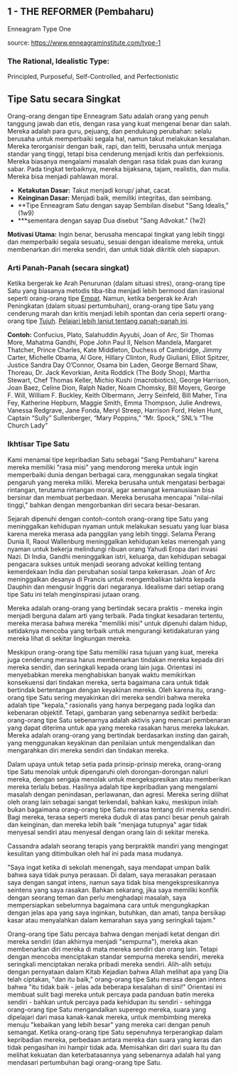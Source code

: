 ## **1 -** THE REFORMER (Pembaharu)
Enneagram Type One

source: https://www.enneagraminstitute.com/type-1

### The Rational, Idealistic Type:  
Principled, Purposeful, Self-Controlled, and Perfectionistic

## Tipe Satu secara Singkat

Orang-orang dengan tipe Enneagram Satu adalah orang yang penuh tanggung jawab dan etis, dengan rasa yang kuat mengenai benar dan salah. Mereka adalah para guru, pejuang, dan pendukung perubahan: selalu berusaha untuk memperbaiki segala hal, namun takut melakukan kesalahan. Mereka terorganisir dengan baik, rapi, dan teliti, berusaha untuk menjaga standar yang tinggi, tetapi bisa cenderung menjadi kritis dan perfeksionis. Mereka biasanya mengalami masalah dengan rasa tidak puas dan kurang sabar. Pada tingkat terbaiknya, mereka bijaksana, tajam, realistis, dan mulia. Mereka bisa menjadi pahlawan moral.

- **Ketakutan Dasar:** Takut menjadi korup/ jahat, cacat.
- **Keinginan Dasar:** Menjadi baik, memiliki integritas, dan seimbang.
- **Tipe Enneagram Satu dengan sayap Sembilan disebut "Sang Idealis," (1w9)
- ***sementara dengan sayap Dua disebut "Sang Advokat." (1w2)

**Motivasi Utama:** Ingin benar, berusaha mencapai tingkat yang lebih tinggi dan memperbaiki segala sesuatu, sesuai dengan idealisme mereka, untuk membenarkan diri mereka sendiri, dan untuk tidak dikritik oleh siapapun.

### Arti Panah-Panah (secara singkat)

Ketika bergerak ke Arah Penurunan (dalam situasi stres), orang-orang tipe Satu yang biasanya metodis tiba-tiba menjadi lebih bermood dan irasional seperti orang-orang tipe [Empat](https://www.enneagraminstitute.com/type-4). Namun, ketika bergerak ke Arah Peningkatan (dalam situasi pertumbuhan), orang-orang tipe Satu yang cenderung marah dan kritis menjadi lebih spontan dan ceria seperti orang-orang tipe [Tujuh](https://www.enneagraminstitute.com/type-7). [Pelajari lebih lanjut tentang panah-panah ini](https://www.enneagraminstitute.com/how-the-enneagram-system-works).

**Contoh:** Confucius, Plato, Salahuddin Ayyubi, Joan of Arc, Sir Thomas More, Mahatma Gandhi, Pope John Paul II, Nelson Mandela, Margaret Thatcher, Prince Charles, Kate Middleton, Duchess of Cambridge, Jimmy Carter, Michelle Obama, Al Gore, Hillary Clinton, Rudy Giuliani, Elliot Spitzer, Justice Sandra Day O’Connor, Osama bin Laden, George Bernard Shaw, Thoreau, Dr. Jack Kevorkian, Anita Roddick (The Body Shop), Martha Stewart, Chef Thomas Keller, Michio Kushi (macrobiotics), George Harrison, Joan Baez, Celine Dion, Ralph Nader, Noam Chomsky, Bill Moyers, George F. Will, William F. Buckley, Keith Olbermann, Jerry Seinfeld, Bill Maher, Tina Fey, Katherine Hepburn, Maggie Smith, Emma Thompson, Julie Andrews, Vanessa Redgrave, Jane Fonda, Meryl Streep, Harrison Ford, Helen Hunt, Captain “Sully” Sullenberger, “Mary Poppins,” “Mr. Spock,” SNL’s “The Church Lady”

  
### Ikhtisar Tipe Satu

Kami menamai tipe kepribadian Satu sebagai "Sang Pembaharu" karena mereka memiliki "rasa misi" yang mendorong mereka untuk ingin memperbaiki dunia dengan berbagai cara, menggunakan segala tingkat pengaruh yang mereka miliki. Mereka berusaha untuk mengatasi berbagai rintangan, terutama rintangan moral, agar semangat kemanusiaan bisa bersinar dan membuat perbedaan. Mereka berusaha mencapai "nilai-nilai tinggi," bahkan dengan mengorbankan diri secara besar-besaran.

Sejarah dipenuhi dengan contoh-contoh orang-orang tipe Satu yang meninggalkan kehidupan nyaman untuk melakukan sesuatu yang luar biasa karena mereka merasa ada panggilan yang lebih tinggi. Selama Perang Dunia II, Raoul Wallenburg meninggalkan kehidupan kelas menengah yang nyaman untuk bekerja melindungi ribuan orang Yahudi Eropa dari invasi Nazi. Di India, Gandhi meninggalkan istri, keluarga, dan kehidupan sebagai pengacara sukses untuk menjadi seorang advokat keliling tentang kemerdekaan India dan perubahan sosial tanpa kekerasan. Joan of Arc meninggalkan desanya di Prancis untuk mengembalikan takhta kepada Dauphin dan mengusir Inggris dari negaranya. Idealisme dari setiap orang tipe Satu ini telah menginspirasi jutaan orang.

Mereka adalah orang-orang yang bertindak secara praktis - mereka ingin menjadi berguna dalam arti yang terbaik. Pada tingkat kesadaran tertentu, mereka merasa bahwa mereka "memiliki misi" untuk dipenuhi dalam hidup, setidaknya mencoba yang terbaik untuk mengurangi ketidakaturan yang mereka lihat di sekitar lingkungan mereka.

Meskipun orang-orang tipe Satu memiliki rasa tujuan yang kuat, mereka juga cenderung merasa harus membenarkan tindakan mereka kepada diri mereka sendiri, dan seringkali kepada orang lain juga. Orientasi ini menyebabkan mereka menghabiskan banyak waktu memikirkan konsekuensi dari tindakan mereka, serta bagaimana cara untuk tidak bertindak bertentangan dengan keyakinan mereka. Oleh karena itu, orang-orang tipe Satu sering meyakinkan diri mereka sendiri bahwa mereka adalah tipe "kepala," rasionalis yang hanya berpegang pada logika dan kebenaran objektif. Tetapi, gambaran yang sebenarnya sedikit berbeda: orang-orang tipe Satu sebenarnya adalah aktivis yang mencari pembenaran yang dapat diterima untuk apa yang mereka rasakan harus mereka lakukan. Mereka adalah orang-orang yang bertindak berdasarkan insting dan gairah, yang menggunakan keyakinan dan penilaian untuk mengendalikan dan mengarahkan diri mereka sendiri dan tindakan mereka.

Dalam upaya untuk tetap setia pada prinsip-prinsip mereka, orang-orang tipe Satu menolak untuk dipengaruhi oleh dorongan-dorongan naluri mereka, dengan sengaja menolak untuk mengekspresikan atau memberikan mereka terlalu bebas. Hasilnya adalah tipe kepribadian yang mengalami masalah dengan penindasan, perlawanan, dan agresi. Mereka sering dilihat oleh orang lain sebagai sangat terkendali, bahkan kaku, meskipun inilah bukan bagaimana orang-orang tipe Satu merasa tentang diri mereka sendiri. Bagi mereka, terasa seperti mereka duduk di atas panci besar penuh gairah dan keinginan, dan mereka lebih baik "menjaga tutupnya" agar tidak menyesal sendiri atau menyesal dengan orang lain di sekitar mereka.

Cassandra adalah seorang terapis yang berpraktik mandiri yang mengingat kesulitan yang ditimbulkan oleh hal ini pada masa mudanya.

"Saya ingat ketika di sekolah menengah, saya mendapat umpan balik bahwa saya tidak punya perasaan. Di dalam, saya merasakan perasaan saya dengan sangat intens, namun saya tidak bisa mengekspresikannya seintens yang saya rasakan. Bahkan sekarang, jika saya memiliki konflik dengan seorang teman dan perlu menghadapi masalah, saya mempersiapkan sebelumnya bagaimana cara untuk mengungkapkan dengan jelas apa yang saya inginkan, butuhkan, dan amati, tanpa bersikap kasar atau menyalahkan dalam kemarahan saya yang seringkali tajam."

Orang-orang tipe Satu percaya bahwa dengan menjadi ketat dengan diri mereka sendiri (dan akhirnya menjadi "sempurna"), mereka akan membenarkan diri mereka di mata mereka sendiri dan orang lain. Tetapi dengan mencoba menciptakan standar sempurna mereka sendiri, mereka seringkali menciptakan neraka pribadi mereka sendiri. Alih-alih setuju dengan pernyataan dalam Kitab Kejadian bahwa Allah melihat apa yang Dia telah ciptakan, "dan itu baik," orang-orang tipe Satu merasa dengan intens bahwa "itu tidak baik - jelas ada beberapa kesalahan di sini!" Orientasi ini membuat sulit bagi mereka untuk percaya pada panduan batin mereka sendiri - bahkan untuk percaya pada kehidupan itu sendiri - sehingga orang-orang tipe Satu mengandalkan superego mereka, suara yang dipelajari dari masa kanak-kanak mereka, untuk membimbing mereka menuju "kebaikan yang lebih besar" yang mereka cari dengan penuh semangat. Ketika orang-orang tipe Satu sepenuhnya terperangkap dalam kepribadian mereka, perbedaan antara mereka dan suara yang keras dan tidak pengasihan ini hampir tidak ada. Memisahkan diri dari suara itu dan melihat kekuatan dan keterbatasannya yang sebenarnya adalah hal yang mendasari pertumbuhan bagi orang-orang tipe Satu.